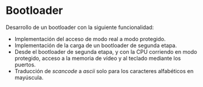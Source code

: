 # Bootloader

Desarrollo de un bootloader con la siguiente funcionalidad: <br/>

 - Implementación del acceso de modo real a modo protegido.
 - Implementación de la carga de un bootloader de segunda etapa.
 - Desde el bootloader de segunda etapa, y con la CPU corriendo en modo protegido, acceso a la memoria de vídeo y al teclado mediante los puertos.
 - Traducción de *scancode* a *ascii* solo para los caracteres alfabéticos en mayúscula.
